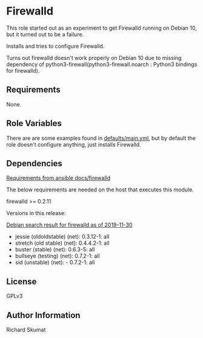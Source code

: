 Firewalld
=========

This role started out as an experiment to get Firewalld running
on Debian 10, but it turned out to be a failure.

Installs and tries to configure Firewalld.

Turns out firewalld doesn't work properly on Debian 10 due to
missing dependency of python3-firewall(python3-firewall.noarch : Python3 bindings for firewalld).

Requirements
------------

None.

Role Variables
--------------

There are are some examples found in [defaults/main.yml](../defaults/main.yml), but by
default the role doesn't configure anything, just installs Firewalld.

Dependencies
------------


[Requirements from ansible docs/firewalld](https://docs.ansible.com/ansible/latest/modules/firewalld_module.html)

The below requirements are needed on the host that executes this module.

firewalld >= 0.2.11

Versions in this release:

[Debian search result for firewalld as of 2019-11-30](https://packages.debian.org/search?keywords=firewalld)


- jessie (oldoldstable) (net): 0.3.12-1: all
- stretch (old stable) (net): 0.4.4.2-1: all
- buster (stable) (net): 0.6.3-5: all
- bullseye (testing) (net): 0.7.2-1: all
- sid (unstable) (net): - 0.7.2-1: all

License
-------

GPLv3

Author Information
------------------

Richard Skumat
